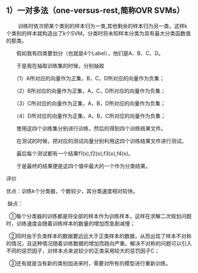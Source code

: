 ## 1）一对多法（one-versus-rest,简称OVR SVMs）
　　
 训练时依次把某个类别的样本归为一类,其他剩余的样本归为另一类，这样k个类别的样本就构造出了k个SVM。分类时将未知样本分类为具有最大分类函数值的那类。

　　假如我有四类要划分（也就是4个Label），他们是A、B、C、D。

　　于是我在抽取训练集的时候，分别抽取

　　（1）A所对应的向量作为正集，B，C，D所对应的向量作为负集；

　　（2）B所对应的向量作为正集，A，C，D所对应的向量作为负集；

　　（3）C所对应的向量作为正集，A，B，D所对应的向量作为负集；

　　（4）D所对应的向量作为正集，A，B，C所对应的向量作为负集；

　　使用这四个训练集分别进行训练，然后的得到四个训练结果文件。

　　在测试的时候，把对应的测试向量分别利用这四个训练结果文件进行测试。

　　最后每个测试都有一个结果f1(x),f2(x),f3(x),f4(x)。

　　于是最终的结果便是这四个值中最大的一个作为分类结果。

评价

优点：训练k个分类器，个数较少，其分类速度相对较快。

 缺点：

  ①每个分类器的训练都是将全部的样本作为训练样本，这样在求解二次规划问题时，训练速度会随着训练样本的数量的增加而急剧减慢；

  ②同时由于负类样本的数据要远远大于正类样本的数据，从而出现了样本不对称的情况，且这种情况随着训练数据的增加而趋向严重。解决不对称的问题可以引入不同的惩罚因子，对样本点来说较少的正类采用较大的惩罚因子C；

  ③还有就是当有新的类别加进来时，需要对所有的模型进行重新训练。